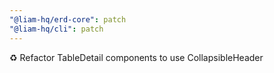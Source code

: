 ```yaml
---
"@liam-hq/erd-core": patch
"@liam-hq/cli": patch
---
```


♻️ Refactor TableDetail components to use CollapsibleHeader
